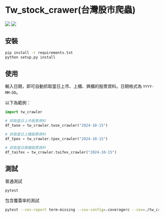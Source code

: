 # Tw_stock_crawer(台灣股市爬蟲)
![](https://img.shields.io/static/v1?label=python&message=3.8>=&color=blue)
[![](https://img.shields.io/static/v1?label=license&message=MIT&color=green)](./License.txt)

## 安裝
```bash
pip install -r requirements.txt
python setup.py install
```

## 使用

輸入日期，即可自動抓取當日上市、上櫃、興櫃的股票資料。日期格式為 `YYYY-MM-DD`。

以下為範例：

```python
import tw_crawler

# 抓取當日上市股票資料
df_twse = tw_crawler.twse_crawler("2024-10-15")

# 抓取當日上櫃股票資料
df_tpex = tw_crawler.tpex_crawler("2024-10-15")

# 抓取當日興櫃股票資料
df_taifex = tw_crawler.taifex_crawler("2024-10-15")
```

## 測試
普通測試
```bash
pytest
```
包含覆蓋率的測試
```bash
pytest --cov-report term-missing --cov-config=.coveragerc --cov=./tw_crawler test/
```

